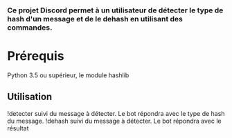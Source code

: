 ### Ce projet Discord permet à un utilisateur de détecter le type de hash d'un message et de le dehash en utilisant des commandes.

# Prérequis
 Python 3.5 ou supérieur, le module hashlib

## Utilisation
!detecter suivi du message à détecter. Le bot répondra avec le type de hash du message.
!dehash suivi du message à détecter. Le bot répondra avec le résultat

